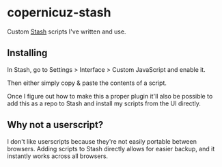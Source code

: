 # copernicuz-stash

Custom [Stash](https://github.com/stashapp/stash) scripts I've written and use.

## Installing

In Stash, go to Settings > Interface > Custom JavaScript and enable it.

Then either simply copy & paste the contents of a script.

Once I figure out how to make this a proper plugin it'll also be possible to add this as a repo to Stash and install my scripts from the UI directly.

## Why not a userscript?

I don't like userscripts because they're not easily portable between browsers. Adding scripts to Stash directly allows for easier backup, and it instantly works across all browsers.
